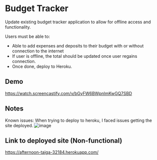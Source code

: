 # Budget Tracker

Update existing budget tracker application to allow for offline access and functionality.

Users must be able to:
* Able to add expenses and deposits to their budget with or without connection to the internet
* If user is offline, the total should be updated once user regains connection.
* Once done, deploy to Heroku.

## Demo
https://watch.screencastify.com/v/bGyFW6BWpnlmKwGQ7SBD

## Notes
Known issues:
When trying to deploy to heroku, I faced issues getting the site deployed.
![image](https://user-images.githubusercontent.com/83327047/139522435-91dbcaa3-a859-41ca-a54c-3ca16f0bb9cb.png)

## Link to deployed site (Non-functional)
https://afternoon-taiga-32184.herokuapp.com/
